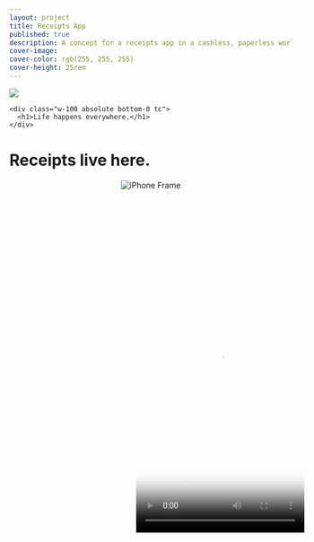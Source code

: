 ```yaml
---
layout: project
title: Receipts App
published: true
description: A concept for a receipts app in a cashless, paperless world
cover-image:
cover-color: rgb(255, 255, 255)
cover-height: 25rem
---
```


<div class="w-100 relative v-btm">
    <img class="relative" src="{{ site.baseurl}}/images/receipts/san-francisco.png" />

    <div class="w-100 absolute bottom-0 tc">
      <h1>Life happens everywhere.</h1>
    </div>

</div>

<div class="w-100 overflow-visible">
  <div class="tc">
    <h1>Receipts live here.</h1>
  </div>
  <div class="relative center" style="display: flex; justify-content: center;">
    <div style="position: relative;">
      <img class="z-0" style="" src="{{ site.baseurl }}/images/receipts/iphone.png" alt="iPhone Frame">
      <video class="z-1" style="position: absolute; left: 27px; top: 94px;" width="300" height="534" preload="" autoplay="" loop="" poster="{{ site.baseurl }}/images/receipts_poster.png">
        <source src="{{ site.baseurl }}/images/receipts_wt.mp4">
      </video>
    </div>
  </div>
</div>
